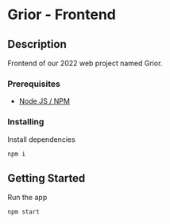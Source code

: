 # Grior - Frontend

## Description

Frontend of our 2022 web project named Grior.

### Prerequisites

-   [Node JS / NPM](https://nodejs.org/en/)

### Installing

Install dependencies

```
npm i
```

## Getting Started

Run the app

```
npm start
```
